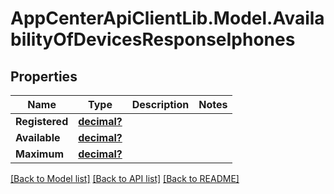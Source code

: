 # AppCenterApiClientLib.Model.AvailabilityOfDevicesResponseIphones
## Properties

Name | Type | Description | Notes
------------ | ------------- | ------------- | -------------
**Registered** | [**decimal?**](BigDecimal.md) |  | 
**Available** | [**decimal?**](BigDecimal.md) |  | 
**Maximum** | [**decimal?**](BigDecimal.md) |  | 

[[Back to Model list]](../README.md#documentation-for-models) [[Back to API list]](../README.md#documentation-for-api-endpoints) [[Back to README]](../README.md)

